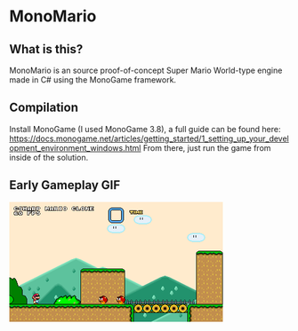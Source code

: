 # MonoMario
## What is this?
MonoMario is an source proof-of-concept Super Mario World-type engine made in C# using the MonoGame framework.
## Compilation
Install MonoGame (I used MonoGame 3.8), a full guide can be found here: https://docs.monogame.net/articles/getting_started/1_setting_up_your_development_environment_windows.html
From there, just run the game from inside of the solution.
## Early Gameplay GIF
![](Examples/GIF1.gif)